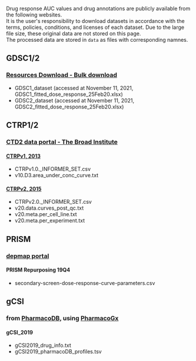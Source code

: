 Drug response AUC values and drug annotations are publicly available from the following websites.  
It is the user's responsibility to download datasets in accordance with the terms, policies, conditions, and licenses of each dataset.
Due to the large file size, these original data are not stored on this page.  
The processed data are stored in `data` as files with corresponding namnes.


## GDSC1/2
### [Resources Download - Bulk download](https://www.cancerrxgene.org/downloads/bulk_download)
- GDSC1_dataset (accessed at November 11, 2021, GDSC1_fitted_dose_response_25Feb20.xlsx)
- GDSC2_dataset (accessed at November 11, 2021, GDSC2_fitted_dose_response_25Feb20.xlsx)

## CTRP1/2
### [CTD2 data portal - The Broad Institute](https://www.cancer.gov/ccg/research/functional-genomics/ctd2/data-portal/broad-institute) 
#### [CTRPv1, 2013](https://ctd2-data.nci.nih.gov/Public/Broad/CTRPv1.0_2013_pub_Cell_154_1151/)
- CTRPv1.0._INFORMER_SET.csv
- v10.D3.area_under_conc_curve.txt
#### [CTRPv2, 2015](https://ctd2-data.nci.nih.gov/Public/Broad/CTRPv2.0_2015_ctd2_ExpandedDataset/)
- CTRPv2.0._INFORMER_SET.csv
- v20.data.curves_post_qc.txt
- v20.meta.per_cell_line.txt
- v20.meta.per_experiment.txt

## PRISM
### [depmap portal](https://depmap.org/portal/download/)
#### PRISM Repurposing 19Q4
- secondary-screen-dose-response-curve-parameters.csv

## gCSI
### from [PharmacoDB](https://pharmacodb.ca/), using [PharmacoGx](https://doi.org/doi:10.18129/B9.bioc.PharmacoGx)
#### gCSI_2019
- gCSI2019_drug_info.txt
- gCSI2019_pharmacoDB_profiles.tsv

